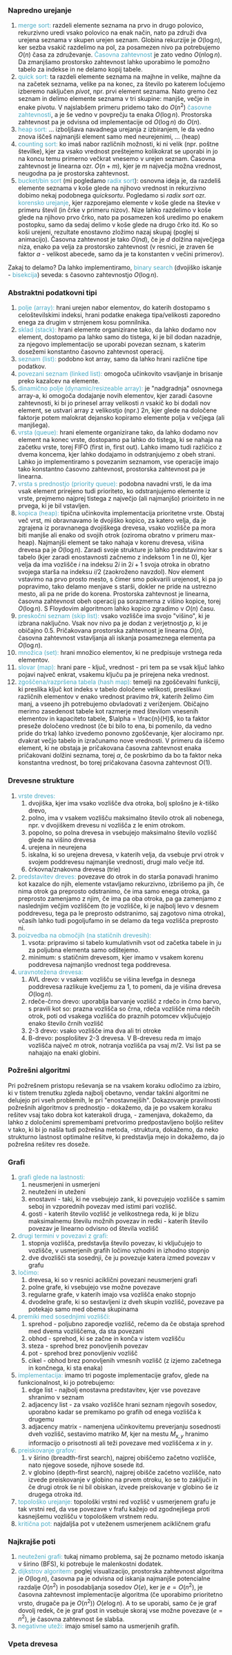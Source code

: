 ### Napredno urejanje

1. <font color="#4bacc6">merge sort: </font>razdeli elemente seznama na prvo in drugo polovico, rekurzivno uredi vsako polovico na enak način, nato pa združi dva urejena seznama v skupen urejen seznam. Globina rekurzije je $O(\log n)$, ker sezba vsakič razdelimo na pol, za posamezen nivo pa potrebujemo $O(n)$ časa za združevanje. <font color="#4bacc6">Časovna zahtevnost</font> je zato vedno $O(n \log n)$. Da zmanjšamo prostorsko zahtevnost lahko uporabimo le pomožno tabelo za indekse in ne delamo kopij tabele.
2. <font color="#4bacc6">quick sort: </font>ta razdeli elemente seznama na majhne in velike, majhne da na začetek seznama, velike pa na konec, za število po katerem ločujemo izberemo naključen $pivot$, npr. prvi element seznama. Nato gremo čez seznam in delimo elemente seznama v tri skupine: manjše, večje in enake pivotu. V najslabšem primeru pridemo tako do $O(n^2)$ <font color="#4bacc6">časovne zahtevnosti</font>, a je še vedno v povprečju ta enaka $O(\log n)$. Prostorska zahtevnost pa je odvisna od implementacije od $O(\log n)$ do $O(n)$.
3. <font color="#4bacc6">heap sort: </font> ... izboljšava navadnega urejanja z izbiranjem, le da vedno znova iščeš najmanjši element samo med neurejenimi, ... (heap)
4. <font color="#4bacc6">counting sort: </font>ko imaš nabor različnih možnosti, ki ni velik (npr. poštne številke), kjer za vsako vrednost preštejemo kolikokrat se uporabi in jo na koncu temu primerno večkrat vnesemo v urejen seznam. Časovna zahtevnost je linearna ozr. $O(n + m)$, kjer je $m$ največja možna vrednost, neugodna pa je prostorska zahtevnost.
5. <font color="#4bacc6">bucket/bin sort</font> (mi pogledamo <font color="#4bacc6">radix sort</font>): osnovna ideja je, da razdeliš elemente seznama v koše glede na njihovo vrednost in rekurzivno dobimo nekaj podobnega $quicksortu$. Pogledamo si $radix \ sort$ ozr. <font color="#4bacc6">korensko urejanje</font>, kjer razporejamo elemente v koše glede na števke v primeru števil (in črke v primeru nizov). Nize lahko razdelimo v koše glede na njihovo prvo črko, nato pa posamezen koš uredimo po enakem postopku, samo da sedaj delimo v koše glede na drugo črko itd. Ko so koši urejeni, rezultate enostavno zložimo nazaj skupaj (poglej si animacijo). Časovna zahtevnost je tako $O(nd)$, če je $d$ dolžina največjega niza, enako pa velja za prostorsko zahtevnost (v resnici, je zraven še faktor $a$ - velikost abecede, samo da je ta konstanten v večini primerov).

Zakaj to delamo? Da lahko implementiramo, <font color="#4bacc6">binary search</font> (dvojiško iskanje - <font color="#4bacc6">bisekcija</font>) seveda: s časovno zahtevnostjo $O(\log n)$. 

### Abstraktni podatkovni tipi

1. <font color="#4bacc6">polje (array): </font>hrani urejen nabor elementov, do katerih dostopamo s celoštevilskimi indeksi, hrani podatke enakega tipa/velikosti zaporedno enega za drugim v strnjenem kosu pomnilnika.
2. <font color="#4bacc6">sklad (stack):</font> hrani elemente organizirane tako, da lahko dodamo nov element, dostopamo pa lahko samo do tistega, ki je bil dodan nazadnje, za njegovo implementacijo se uporabi povezan seznam, s katerim dosežemi konstantno časovno zahtevnost operacij.
3. <font color="#4bacc6">seznam (list):</font> podobno kot array, samo da lahko hrani različne tipe podatkov.
4. <font color="#4bacc6">povezani seznam (linked list):</font> omogoča učinkovito vsavljanje in brisanje preko kazalcev na elemente.
5. <font color="#4bacc6">dinamično polje (dynamic/resizeable array):</font> je "nadgradnja" osnovnega array-a, ki omogoča dodajanje novih elementov, kjer zaradi časovne zahtevnosti, ki bi jo prinesel array velikosti $n$ vsakič ko bi dodali nov element, se ustvari array z velikostjo (npr.) $2n$, kjer glede na določene faktorje potem malokrat dejansko kopiramo elemente polja v večjega (ali manjšega).
6. <font color="#4bacc6">vrsta (queue):</font> hrani elemente organizirane tako, da lahko dodamo nov element na konec vrste, dostopamo pa lahko do tistega, ki se nahaja na začetku vrste, torej FIFO (first in, first out). Lahko imamo tudi različico z dvema koncema, kjer lahko dodajamo in odstranjujemo z obeh strani. Lahko jo implementiramo s povezanim seznamom, vse operacije imajo tako konstantno časovno zahtevnost, prostorska zahtevnost pa je linearna.
7. <font color="#4bacc6">vrsta s prednostjo (priority queue):</font> podobna navadni vrsti, le da ima vsak element prirejeno tudi prioriteto, ko odstranjujemo elemente iz vrste, prejmemo najprej tistega z največjo (ali najmanjšo) prioiriteto in ne prvega, ki je bil vstavljen. 
8. <font color="#4bacc6">kopica (heap):</font> tipična učinkovita implementacija prioritetne vrste. Obstaj več vrst, mi obravnavamo le dvojiško kopico, za katero velja, da je zgrajena iz poravnanega dvojiškega drevesa, vsako vozlišče pa mora biti manjše ali enako od svojih otrok (oziroma obratno v primeru max-heap). Najmanjši element se tako nahaja v korenu drevesa, višina drevesa pa je $O(\log n)$. Zaradi svoje strukture jo lahko predstavimo kar s tabelo (kjer zaradi enostavnosti začnemo z indeksom 1 in ne 0), kjer velja da ima vozlišče $i$ na indeksu $2i$ in $2i+1$ svoja otroka in obratno svojega starša na indeksu $i / 2$ (zaokroženo navzdol). Nov element vstavimo na prvo prosto mesto, s čimer smo pokvarili urejenost, ki pa jo popravimo, tako delamo menjave s starši, dokler ne pride na ustrezno mesto, ali pa ne pride do korena. Prostorska zahtevnost je linearna, časovna zahtevnost obeh operacij pa sorazmerna z višino kopice, torej $O(\log n)$. S Floydovim algoritmom lahko kopico zgradimo v $O(n)$ času.
9. <font color="#4bacc6">preskočni seznam (skip list):</font> vsako vozlišče ima svojo "višino", ki je izbrana naključno. Vsak nov nivo pa je dodan z verjetnostjo $p$, ki je običajno $0.5$. Pričakovana prostorska zahtevnost je linearna $O(n)$, časovna zahtevnost vstavljanja ali iskanja posameznega elementa pa $O(\log n)$. 
10. <font color="#4bacc6">množica (set):</font> hrani množico elementov, ki ne predpisuje vrstnega reda elementov.
11. <font color="#4bacc6">slovar (map):</font> hrani pare - ključ, vrednost - pri tem pa se vsak ključ lahko pojavi največ enkrat, vsakemu ključu pa je prirejena neka vrednost.
12. <font color="#4bacc6">zgoščena/razpršena tabela (hash map):</font> temelji na zgoščevalni funkciji, ki preslika ključ kot indeks v tabelo določene velikosti, preslikavi različnih elementov v enako vrednost pravimo $trk$, katerih želimo čim manj, a vseeno jih potrebujemo obvladovati z veriženjem. Običajno merimo zasedenost tabele kot razmerje med številom vnesenih elementov in kapaciteto tabele, $\alpha = \frac{n}{H}$, ko ta faktor preseže določeno vrednost (če bi bilo to ena, bi pomenilo, da vedno pride do trka) lahko izvedemo ponovno zgoščevanje, kjer alociramo npr. dvakrat večjo tabelo in izračunamo nove vrednosti. V primeru da iščemo element, ki ne obstaja je pričakovana časovna zahtevnost enaka pričakovani dolžini seznama, torej $\alpha$, če poskrbimo da bo ta faktor neka konstantna vrednost, bo torej pričakovana časovna zahtevnost $O(1)$.

### Drevesne strukture

1. <font color="#4bacc6">vrste dreves: </font>
	1. dvojiška, kjer ima vsako vozlišče dva otroka, bolj splošno je $k$-tiško drevo,
	2. polno, ima v vsakem vozlišču maksimalno število otrok ali nobenega, npr. v dvojiškem drevesu ni vozlišča z le enim otrokom.
	3. popolno, so polna drevesa in vsebujejo maksimalno število vozlišč glede na višino drevesa
	4. urejena in neurejena
	5. iskalna, ki so urejena drevesa, v katerih velja, da vsebuje prvi otrok v svojem poddrevesu najmanjše vrednosti, drugi malo večje itd.
	6. črkovna/znakovna drevesa (trie)
2. <font color="#4bacc6">predstavitev dreves:</font> povezave do otrok in do starša ponavadi hranimo kot kazalce do njih, elemente vstavljamo rekurzivno, izbrišemo pa jih, če nima otrok ga preprosto odstranimo, če ima samo enega otroka, ga preprosto zamenjamo z njim, če ima pa oba otroka, pa ga zamenjamo z naslednjim večjim vozliščem (to je vozlišče, ki je najbolj levo v desnem poddrevesu, tega pa le preprosto odstranimo, saj zagotovo nima otroka), včasih lahko tudi pogoljufamo in se delamo da tega vozlišča preprosto ni.
3. <font color="#4bacc6">poizvedba na območjih (na statičnih drevesih):</font>
	1. vsota: pripravimo si tabelo kumulativnih vsot od začetka tabele in ju za poljubna elementa samo odštejemo.
	2. minimum: s statičnim drevesom, kjer imamo v vsakem korenu poddrevesa najmanjšo vrednost tega poddrevesa.
4. <font color="#4bacc6">uravnotežena drevesa:</font>
	1. AVL drevo: v vsakem vozlišču se višina levefga in desnega poddrevesa razlikuje kvečjemu za 1, to pomeni, da je višina drevesa $O(\log n)$. 
	2. rdeče-črno drevo: uporablja barvanje vozlišč z rdečo in črno barvo, s pravili kot so: prazna vozlišča so črna, rdeča vozlišče nima rdečih otrok, poti od vsakega vozlišča do praznih potomcev vključujejo enako število črnih vozlišč
	3. 2-3 drevo: vsako vozlišče ima dva ali tri otroke
	4. B-drevo: posplošitev 2-3 drevesa. V B-drevesu reda $m$ imajo vozlišča največ $m$ otrok, notranja vozlišča pa vsaj $m/2$. Vsi list pa se nahajajo na enaki globini.


### Požrešni algoritmi 

Pri požrešnem pristopu reševanja se na vsakem koraku odločimo za izbiro, ki v tistem trenutku zgleda najbolj obetavno, vendar takšni algoritmi ne delujejo pri vseh problemih, le pri "enostavnejših". Dokazovanje pravilnosti požrešnih algoritmov s prednostjo - dokažemo, da je po vsakem koraku rešitev vsaj tako dobra kot katerakoli druga, - zamenjava, dokažemo, da lahko z določenimi spremembami pretvorimo predpostavljeno boljšo rešitev v tako, ki bi jo našla tudi požrešna metoda, -struktura, dokažemo, da neko strukturno lastnost optimalne rešitve, ki predstavlja mejo in dokažemo, da jo požrešna rešitev res doseže.


### Grafi

1. <font color="#4bacc6">grafi glede na lastnosti:</font>
	1. neusmerjeni in usmerjeni
	2. neuteženi in uteženi
	3. enostavni - taki, ki ne vsebujejo zank, ki povezujejo vozlišče s samim seboj in vzporednih povezav med istimi pari vozlišč.
	4. gosti - katerih število vozlišč je velikostnega reda, ki je blizu maksimalnemu številu možnih povezav in redki - katerih število povezav je linearno odvisno od števila vozlišč
2. <font color="#4bacc6">drugi termini v povezavi z grafi:</font>
	1. stopnja vozlišča, predstavlja število povezav, ki vključujejo to vozlišče, v usmerjenih grafih ločimo vzhodni in izhodno stopnjo
	2. dve dvozlišči sta sosednji, če ju povezuje katera izmed povezav v grafu
3. <font color="#4bacc6">ločimo:</font>
	1. drevesa, ki so v resnici aciklični povezani neusmerjeni grafi
	2. polne grafe, ki vsebujejo vse možne povezave
	3. regularne grafe, v katerih imajo vsa vozlišča enako stopnjo
	4. dvodelne grafe, ki so sestavljeni iz dveh skupin vozlišč, povezave pa potekajo samo med obema skupinama
4. <font color="#4bacc6">premiki med sosednjimi vozlišči:</font>
	1. sprehod - poljubno zaporedje vozlišč, rečemo da če obstaja sprehod med dvema vozliščema, da sta povezani
	2. obhod - sprehod, ki se začne in konča v istem vozlišču
	4. steza - sprehod brez ponovljenih povezav
	5. pot - sprehod brez ponovljeniv vozlišč
	6. cikel - obhod brez ponovljenih vmesnih vozlišč (z izjemo začetnega in končnega, ki sta enaka)
5. <font color="#4bacc6">implementacija:</font> imamo tri pogoste implementacije grafov, glede na funkcionalnost, ki jo potrebujemo:
	1. edge list - najbolj enostavna predstavitev, kjer vse povezave shranimo v seznam
	2. adjacency list - za vsako vozlišče hrani seznam njegovih sosedov, uporabno kadar se premikamo po grafih od enega vozlišča k drugemu
	3. adjacency matrix - namenjena učinkovitemu preverjanju sosednosti dveh vozlišč, sestavimo matriko $M$, kjer na mestu $M_{x,y}$ hranimo informacijo o prisotnosti ali teži povezave med vozliščema $x$ in $y$.
6. <font color="#4bacc6">preiskovanje grafov:</font>
	1. v širino (breadth-first search), najprej obiščemo začetno vozlišče, nato njegove sosede, njihove sosede itd.
	2. v globino (depth-first search), najprej obišče zaćetno vozlišče, nato izvede preiskovanje v globino na prvem otroku, ko se to zaključi in če drugi otrok še ni bil obiskan, izvede preiskovanje v globino še iz drugega otroka itd.
7. <font color="#4bacc6">topološko urejanje:</font> topološki vrstni red vozlišč v usmerjenem grafu je tak vrstni red, da vse povezave v frafu kažejo od zgodnejšega proti kasnejšemu vozlišču v topološkem vrstnem redu.
8. <font color="#4bacc6">kritična pot:</font> najdaljša pot v uteženem usmerjenem acikličnem grafu


### Najkrajše poti

1. <font color="#4bacc6">neuteženi grafi:</font> tukaj nimamo problema, saj že poznamo metodo iskanja v širino (BFS), ki potrebuje le malenkostni dodatek.
2. <font color="#4bacc6">dijkstrov algoritem:</font> poglej visualizacijo, prostorska zahtevnost algoritma je $O(\log n)$, časovna pa je odvisna od iskanja najmanjše potencialne razdalje $O(n^2)$ in posodabljanja sosedov $O(e)$, ker je $e = O(n^2)$, je časovna zahtevnost  implementacije algoritma (če uporabimo prioritetno vrsto, drugače pa je $O(n^2)$) $O(e\log n)$. A to se uporabi, samo če je graf dovolj redek, če je graf gost in vsebuje skoraj vse možne povezave ($e = n^2$), je časovna zahtevnost še slabša.
3. <font color="#4bacc6">negativne uteži:</font> imajo smisel samo na usmerjenih grafih.


### Vpeta drevesa

